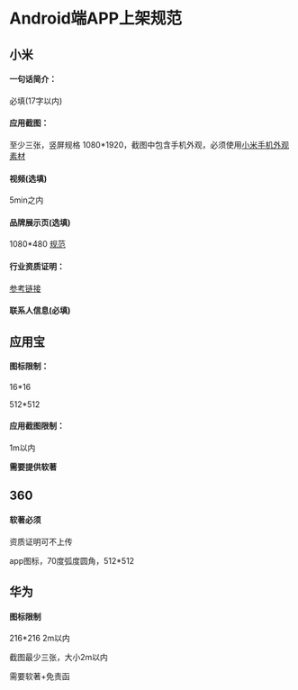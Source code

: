 # Android端APP上架规范

## 小米

#### 一句话简介：

必填(17字以内)

#### 应用截图：

至少三张，竖屏规格 1080*1920，截图中包含手机外观，必须使用[小米手机外观素材](https://dev.mi.com/console/doc/detail?pId=948)

#### 视频(选填)

5min之内

#### 品牌展示页(选填)

1080*480 [规范](https://dev.mi.com/console/doc/detail?pId=958)

#### 行业资质证明：

[参考链接](https://dev.mi.com/console/doc/detail?pId=1258)

#### 联系人信息(必填)



## 应用宝

#### 图标限制：

16*16

512*512

#### 应用截图限制：

1m以内

**需要提供软著**



## 360

#### 软著必须

资质证明可不上传

app图标，70度弧度圆角，512*512



## 华为

#### 图标限制

216*216  2m以内

截图最少三张，大小2m以内

需要软著+免责函



